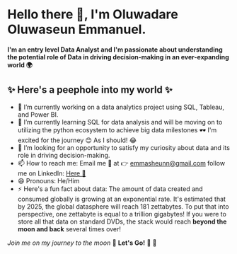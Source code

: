 # Hello there 👋, I'm Oluwadare Oluwaseun Emmanuel.

#### I'm an entry level Data Analyst and I'm passionate about understanding the potential role of Data in driving decision-making in an ever-expanding world 🌍

## ✨ Here's a peephole into my world ✨

- 🔭 I’m currently working on a data analytics project using SQL, Tableau, and Power BI.
- 🌱 I’m currently learning SQL for data analysis and will be moving on to utilizing the python ecosystem to achieve big data milestones 🕶️ I'm excited for the journey 😊 As I should! 😂
- 🤔 I’m looking for an opportunity to satisfy my curiosity about data and its role in driving decision-making.
- 📫 How to reach me: Email me 📨 at 👉 emmasheunn@gmail.com 
follow me on LinkedIn: [Here 🔗](https://www.linkedin.com/in/oluwaseun-oluwadare-3935b4127)
- 😄 Pronouns: He/Him 
- ⚡ Here's a fun fact about data:
The amount of data created and consumed globally is growing at an exponential rate. It's estimated that by 2025, the global datasphere will reach 181 zettabytes. To put that into perspective, one zettabyte is equal to a trillion gigabytes! If you were to store all that data on standard DVDs, the stack would reach **beyond the moon and back** several times over!

*Join me on my journey to the moon* 🌙 
**Let's Go!** 🚀 🚀 

